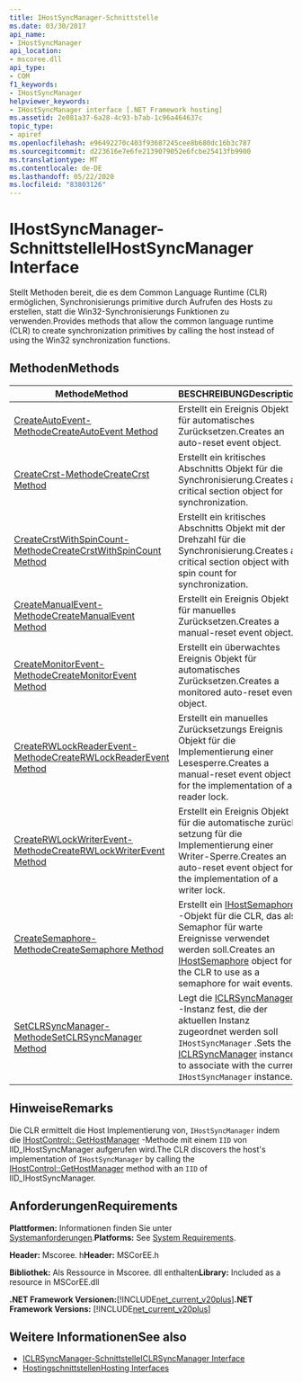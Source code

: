 ```yaml
---
title: IHostSyncManager-Schnittstelle
ms.date: 03/30/2017
api_name:
- IHostSyncManager
api_location:
- mscoree.dll
api_type:
- COM
f1_keywords:
- IHostSyncManager
helpviewer_keywords:
- IHostSyncManager interface [.NET Framework hosting]
ms.assetid: 2e081a37-6a28-4c93-b7ab-1c96a464637c
topic_type:
- apiref
ms.openlocfilehash: e96492270c403f93687245cee8b680dc16b3c787
ms.sourcegitcommit: d223616e7e6fe2139079052e6fcbe25413fb9900
ms.translationtype: MT
ms.contentlocale: de-DE
ms.lasthandoff: 05/22/2020
ms.locfileid: "83803126"
---
```

# <a name="ihostsyncmanager-interface"></a><span data-ttu-id="7ce21-102">IHostSyncManager-Schnittstelle</span><span class="sxs-lookup"><span data-stu-id="7ce21-102">IHostSyncManager Interface</span></span>
<span data-ttu-id="7ce21-103">Stellt Methoden bereit, die es dem Common Language Runtime (CLR) ermöglichen, Synchronisierungs primitive durch Aufrufen des Hosts zu erstellen, statt die Win32-Synchronisierungs Funktionen zu verwenden.</span><span class="sxs-lookup"><span data-stu-id="7ce21-103">Provides methods that allow the common language runtime (CLR) to create synchronization primitives by calling the host instead of using the Win32 synchronization functions.</span></span>  
  
## <a name="methods"></a><span data-ttu-id="7ce21-104">Methoden</span><span class="sxs-lookup"><span data-stu-id="7ce21-104">Methods</span></span>  
  
|<span data-ttu-id="7ce21-105">Methode</span><span class="sxs-lookup"><span data-stu-id="7ce21-105">Method</span></span>|<span data-ttu-id="7ce21-106">BESCHREIBUNG</span><span class="sxs-lookup"><span data-stu-id="7ce21-106">Description</span></span>|  
|------------|-----------------|  
|[<span data-ttu-id="7ce21-107">CreateAutoEvent-Methode</span><span class="sxs-lookup"><span data-stu-id="7ce21-107">CreateAutoEvent Method</span></span>](ihostsyncmanager-createautoevent-method.md)|<span data-ttu-id="7ce21-108">Erstellt ein Ereignis Objekt für automatisches Zurücksetzen.</span><span class="sxs-lookup"><span data-stu-id="7ce21-108">Creates an auto-reset event object.</span></span>|  
|[<span data-ttu-id="7ce21-109">CreateCrst-Methode</span><span class="sxs-lookup"><span data-stu-id="7ce21-109">CreateCrst Method</span></span>](ihostsyncmanager-createcrst-method.md)|<span data-ttu-id="7ce21-110">Erstellt ein kritisches Abschnitts Objekt für die Synchronisierung.</span><span class="sxs-lookup"><span data-stu-id="7ce21-110">Creates a critical section object for synchronization.</span></span>|  
|[<span data-ttu-id="7ce21-111">CreateCrstWithSpinCount-Methode</span><span class="sxs-lookup"><span data-stu-id="7ce21-111">CreateCrstWithSpinCount Method</span></span>](ihostsyncmanager-createcrstwithspincount-method.md)|<span data-ttu-id="7ce21-112">Erstellt ein kritisches Abschnitts Objekt mit der Drehzahl für die Synchronisierung.</span><span class="sxs-lookup"><span data-stu-id="7ce21-112">Creates a critical section object with spin count for synchronization.</span></span>|  
|[<span data-ttu-id="7ce21-113">CreateManualEvent-Methode</span><span class="sxs-lookup"><span data-stu-id="7ce21-113">CreateManualEvent Method</span></span>](ihostsyncmanager-createmanualevent-method.md)|<span data-ttu-id="7ce21-114">Erstellt ein Ereignis Objekt für manuelles Zurücksetzen.</span><span class="sxs-lookup"><span data-stu-id="7ce21-114">Creates a manual-reset event object.</span></span>|  
|[<span data-ttu-id="7ce21-115">CreateMonitorEvent-Methode</span><span class="sxs-lookup"><span data-stu-id="7ce21-115">CreateMonitorEvent Method</span></span>](ihostsyncmanager-createmonitorevent-method.md)|<span data-ttu-id="7ce21-116">Erstellt ein überwachtes Ereignis Objekt für automatisches Zurücksetzen.</span><span class="sxs-lookup"><span data-stu-id="7ce21-116">Creates a monitored auto-reset event object.</span></span>|  
|[<span data-ttu-id="7ce21-117">CreateRWLockReaderEvent-Methode</span><span class="sxs-lookup"><span data-stu-id="7ce21-117">CreateRWLockReaderEvent Method</span></span>](ihostsyncmanager-createrwlockreaderevent-method.md)|<span data-ttu-id="7ce21-118">Erstellt ein manuelles Zurücksetzungs Ereignis Objekt für die Implementierung einer Lesesperre.</span><span class="sxs-lookup"><span data-stu-id="7ce21-118">Creates a manual-reset event object for the implementation of a reader lock.</span></span>|  
|[<span data-ttu-id="7ce21-119">CreateRWLockWriterEvent-Methode</span><span class="sxs-lookup"><span data-stu-id="7ce21-119">CreateRWLockWriterEvent Method</span></span>](ihostsyncmanager-createrwlockwriterevent-method.md)|<span data-ttu-id="7ce21-120">Erstellt ein Ereignis Objekt für die automatische zurück setzung für die Implementierung einer Writer-Sperre.</span><span class="sxs-lookup"><span data-stu-id="7ce21-120">Creates an auto-reset event object for the implementation of a writer lock.</span></span>|  
|[<span data-ttu-id="7ce21-121">CreateSemaphore-Methode</span><span class="sxs-lookup"><span data-stu-id="7ce21-121">CreateSemaphore Method</span></span>](../../../../docs/framework/unmanaged-api/hosting/ihostsyncmanager-createsemaphore-method.md)|<span data-ttu-id="7ce21-122">Erstellt ein [IHostSemaphore](ihostsemaphore-interface.md) -Objekt für die CLR, das als Semaphor für warte Ereignisse verwendet werden soll.</span><span class="sxs-lookup"><span data-stu-id="7ce21-122">Creates an [IHostSemaphore](ihostsemaphore-interface.md) object for the CLR to use as a semaphore for wait events.</span></span>|  
|[<span data-ttu-id="7ce21-123">SetCLRSyncManager-Methode</span><span class="sxs-lookup"><span data-stu-id="7ce21-123">SetCLRSyncManager Method</span></span>](../../../../docs/framework/unmanaged-api/hosting/ihostsyncmanager-setclrsyncmanager-method.md)|<span data-ttu-id="7ce21-124">Legt die [ICLRSyncManager](iclrsyncmanager-interface.md) -Instanz fest, die der aktuellen Instanz zugeordnet werden soll `IHostSyncManager` .</span><span class="sxs-lookup"><span data-stu-id="7ce21-124">Sets the [ICLRSyncManager](iclrsyncmanager-interface.md) instance to associate with the current `IHostSyncManager` instance.</span></span>|  
  
## <a name="remarks"></a><span data-ttu-id="7ce21-125">Hinweise</span><span class="sxs-lookup"><span data-stu-id="7ce21-125">Remarks</span></span>  
 <span data-ttu-id="7ce21-126">Die CLR ermittelt die Host Implementierung von, `IHostSyncManager` indem die [IHostControl:: GetHostManager](ihostcontrol-gethostmanager-method.md) -Methode mit einem `IID` von IID_IHostSyncManager aufgerufen wird.</span><span class="sxs-lookup"><span data-stu-id="7ce21-126">The CLR discovers the host's implementation of `IHostSyncManager` by calling the [IHostControl::GetHostManager](ihostcontrol-gethostmanager-method.md) method with an `IID` of IID_IHostSyncManager.</span></span>  
  
## <a name="requirements"></a><span data-ttu-id="7ce21-127">Anforderungen</span><span class="sxs-lookup"><span data-stu-id="7ce21-127">Requirements</span></span>  
 <span data-ttu-id="7ce21-128">**Plattformen:** Informationen finden Sie unter [Systemanforderungen](../../get-started/system-requirements.md).</span><span class="sxs-lookup"><span data-stu-id="7ce21-128">**Platforms:** See [System Requirements](../../get-started/system-requirements.md).</span></span>  
  
 <span data-ttu-id="7ce21-129">**Header:** Mscoree. h</span><span class="sxs-lookup"><span data-stu-id="7ce21-129">**Header:** MSCorEE.h</span></span>  
  
 <span data-ttu-id="7ce21-130">**Bibliothek:** Als Ressource in Mscoree. dll enthalten</span><span class="sxs-lookup"><span data-stu-id="7ce21-130">**Library:** Included as a resource in MSCorEE.dll</span></span>  
  
 <span data-ttu-id="7ce21-131">**.NET Framework Versionen:**[!INCLUDE[net_current_v20plus](../../../../includes/net-current-v20plus-md.md)]</span><span class="sxs-lookup"><span data-stu-id="7ce21-131">**.NET Framework Versions:** [!INCLUDE[net_current_v20plus](../../../../includes/net-current-v20plus-md.md)]</span></span>  
  
## <a name="see-also"></a><span data-ttu-id="7ce21-132">Weitere Informationen</span><span class="sxs-lookup"><span data-stu-id="7ce21-132">See also</span></span>

- [<span data-ttu-id="7ce21-133">ICLRSyncManager-Schnittstelle</span><span class="sxs-lookup"><span data-stu-id="7ce21-133">ICLRSyncManager Interface</span></span>](iclrsyncmanager-interface.md)
- [<span data-ttu-id="7ce21-134">Hostingschnittstellen</span><span class="sxs-lookup"><span data-stu-id="7ce21-134">Hosting Interfaces</span></span>](hosting-interfaces.md)
